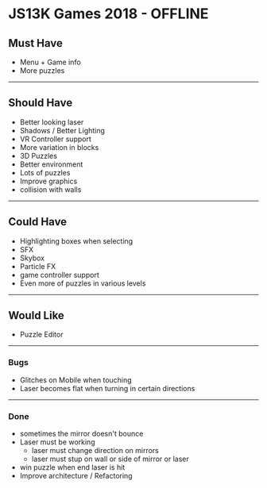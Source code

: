 # JS13K Games 2018 - OFFLINE

## Must Have
- Menu + Game info
- More puzzles
___
## Should Have
- Better looking laser
- Shadows / Better Lighting
- VR Controller support
- More variation in blocks
- 3D Puzzles
- Better environment
- Lots of puzzles
- Improve graphics
- collision with walls
___
## Could Have
- Highlighting boxes when selecting
- SFX
- Skybox
- Particle FX
- game controller support
- Even more of puzzles in various levels
___
## Would Like
- Puzzle Editor
___
### Bugs
- Glitches on Mobile when touching
- Laser becomes flat when turning in certain directions

___
### Done
- sometimes the mirror doesn't bounce
- Laser must be working
  - laser must change direction on mirrors
  - laser must stup on wall or side of mirror or laser
- win puzzle when end laser is hit
- Improve architecture / Refactoring